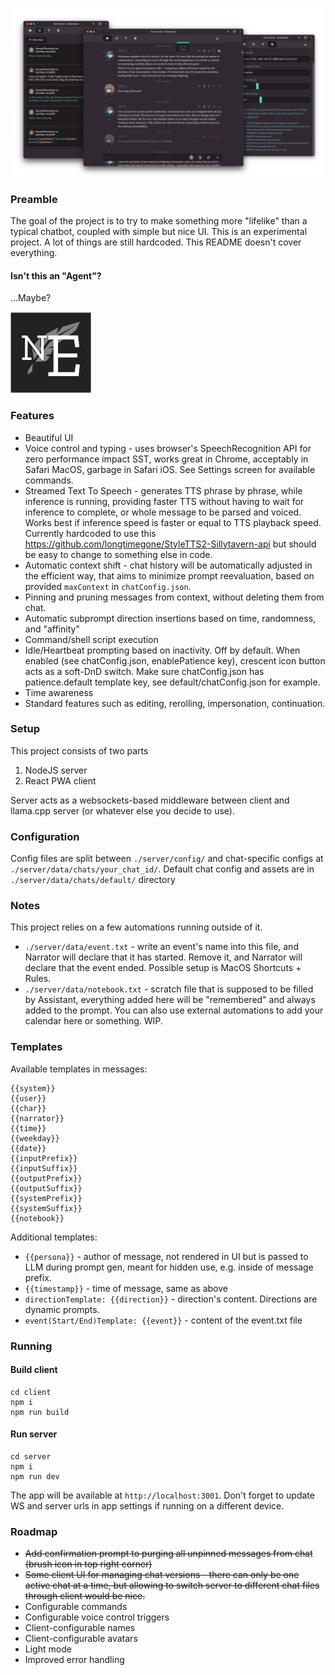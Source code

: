 ![screenshot](screen.png)

### Preamble
The goal of the project is to try to make something more "lifelike" than a typical chatbot, coupled with simple but nice UI. This is an experimental project. A lot of things are still hardcoded. This README doesn't cover everything.

#### Isn't this an "Agent"?
...Maybe?

![logo](./client/public/logo.svg)

### Features
* Beautiful UI
* Voice control and typing - uses browser's SpeechRecognition API for zero performance impact SST, works great in Chrome, acceptably in Safari MacOS, garbage in Safari iOS. See Settings screen for available commands.
* Streamed Text To Speech - generates TTS phrase by phrase, while inference is running, providing faster TTS without having to wait for inference to complete, or whole message to be parsed and voiced. Works best if inference speed is faster or equal to TTS playback speed. Currently hardcoded to use this https://github.com/longtimegone/StyleTTS2-Sillytavern-api but should be easy to change to something else in code.
* Automatic context shift - chat history will be automatically adjusted in the efficient way, that aims to minimize prompt reevaluation, based on provided `maxContext` in `chatConfig.json`.
* Pinning and pruning messages from context, without deleting them from chat.
* Automatic subprompt direction insertions based on time, randomness, and "affinity"
* Command/shell script execution
* Idle/Heartbeat prompting based on inactivity. Off by default. When enabled (see chatConfig.json, enablePatience key), crescent icon button acts as a soft-DnD switch. Make sure chatConfig.json has patience.default template key, see default/chatConfig.json for example.
* Time awareness
* Standard features such as editing, rerolling, impersonation, continuation.

### Setup
This project consists of two parts
1. NodeJS server
2. React PWA client

Server acts as a websockets-based middleware between client and llama.cpp server (or whatever else you decide to use).

### Configuration

Config files are split between `./server/config/` and chat-specific configs at `./server/data/chats/your_chat_id/`. Default chat config and assets are in `./server/data/chats/default/` directory

### Notes

This project relies on a few automations running outside of it.
- `./server/data/event.txt` - write an event's name into this file, and Narrator will declare that it has started. Remove it, and Narrator will declare that the event ended. Possible setup is MacOS Shortcuts + Rules.
- `./server/data/notebook.txt` - scratch file that is supposed to be filled by Assistant, everything added here will be "remembered" and always added to the prompt. You can also use external automations to add your calendar here or something. WIP.

### Templates

Available templates in messages:

```
{{system}}
{{user}}
{{char}}
{{narrator}}
{{time}}
{{weekday}}
{{date}}
{{inputPrefix}}
{{inputSuffix}}
{{outputPrefix}}
{{outputSuffix}}
{{systemPrefix}}
{{systemSuffix}}
{{notebook}}
```
Additional templates:

* `{{persona}}` - author of message, not rendered in UI but is passed to LLM during prompt gen, meant for hidden use, e.g. inside of message prefix.
* `{{timestamp}}` - time of message, same as above
* `directionTemplate: {{direction}}` - direction's content. Directions are dynamic prompts.
* `event(Start/End)Template: {{event}}` - content of the event.txt file

### Running

#### Build client
```
cd client
npm i
npm run build
```

#### Run server
```
cd server
npm i
npm run dev
```

The app will be available at `http://localhost:3001`. Don't forget to update WS and server urls in app settings if running on a different device.


### Roadmap
* ~~Add confirmation prompt to purging all unpinned messages from chat (brush icon in top right corner)~~
* ~~Some client UI for managing chat versions - there can only be one active chat at a time, but allowing to switch server to different chat files through client would be nice.~~
* Configurable commands
* Configurable voice control triggers
* Client-configurable names
* Client-configurable avatars
* Light mode
* Improved error handling

